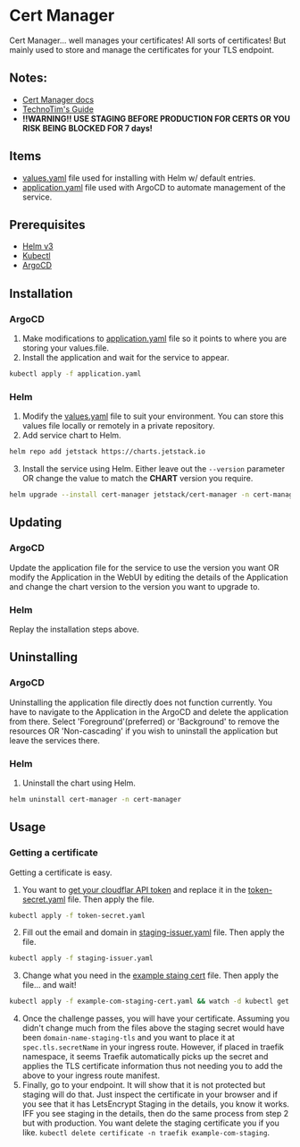 # Cert Manager
Cert Manager... well manages your certificates! All sorts of certificates! But mainly used to store and manage the certificates for your TLS endpoint.

## Notes:
* [Cert Manager docs](https://cert-manager.io/docs)
* [TechnoTim's Guide](https://technotim.live/posts/kube-traefik-cert-manager-le/)
* **!!WARNING!! USE STAGING BEFORE PRODUCTION FOR CERTS OR YOU RISK BEING BLOCKED FOR 7 days!**

## Items
* [values.yaml](values.yaml) file used for installing with Helm w/ default entries.
* [application.yaml](application.yaml) file used with ArgoCD to automate management of the service.

## Prerequisites
* [Helm v3](https://helm.sh/docs/intro/install/)
* [Kubectl](https://kubernetes.io/docs/tasks/tools/#kubectl)
* [ArgoCD](../argocd/README.md)

## Installation
### ArgoCD
1. Make modifications to [application.yaml](application.yaml) file so it points to where you are storing your values.file.
2. Install the application and wait for the service to appear.
```bash
kubectl apply -f application.yaml
```

### Helm
1. Modify the [values.yaml](values.yaml) file to suit your environment. You can store this values file locally or remotely in a private repository.
2. Add service chart to Helm.
```bash
helm repo add jetstack https://charts.jetstack.io
```
3. Install the service using Helm. Either leave out the `--version` parameter OR change the value to match the **CHART** version you require.
```bash
helm upgrade --install cert-manager jetstack/cert-manager -n cert-manager --create-namespace -f values.yaml --version v1.15.3 --atomic
```

## Updating
### ArgoCD
Update the application file for the service to use the version you want OR modify the Application in the WebUI by editing the details of the Application and change the chart version to the version you want to upgrade to.
### Helm
Replay the installation steps above.

## Uninstalling
### ArgoCD
Uninstalling the application file directly does not function currently. You have to navigate to the Application in the ArgoCD and delete the application from there. Select 'Foreground'(preferred) or 'Background' to remove the resources OR 'Non-cascading' if you wish to uninstall the application but leave the services there.

### Helm
1. Uninstall the chart using Helm.
```bash
helm uninstall cert-manager -n cert-manager
```

## Usage
### Getting a certificate
Getting a certificate is easy. 

1. You want to [get your cloudflar API token](https://cert-manager.io/docs/configuration/acme/dns01/cloudflare/#api-tokens) and replace it in the [token-secret.yaml](token-secret.yaml) file. Then apply the file.
```bash
kubectl apply -f token-secret.yaml
``` 
2. Fill out the email and domain in [staging-issuer.yaml](staging-issuer.yaml) file. Then apply the file.
```bash
kubectl apply -f staging-issuer.yaml
```
3. Change what you need in the [example staing cert](example-com-staging-cert.yaml) file. Then apply the file... and wait!
```bash
kubectl apply -f example-com-staging-cert.yaml && watch -d kubectl get challenges -A
```
4. Once the challenge passes, you will have your certificate. Assuming you didn't change much from the files above the staging secret would have been `domain-name-staging-tls` and you want to place it at `spec.tls.secretName` in your ingress route. However, if placed in traefik namespace, it seems Traefik automatically picks up the secret and applies the TLS certificate information thus not needing you to add the above to your ingress route manifest.
5. Finally, go to your endpoint. It will show that it is not protected but staging will do that. Just inspect the certificate in your browser and if you see that it has LetsEncrypt Staging in the details, you know it works. IFF you see staging in the details, then do the same process from step 2 but with production. You want delete the staging certificate you if you like. `kubectl delete certificate -n traefik example-com-staging`.